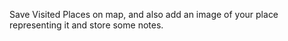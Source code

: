 ﻿Save Visited Places on map, and also 
add an image of your place representing it and store some notes. 